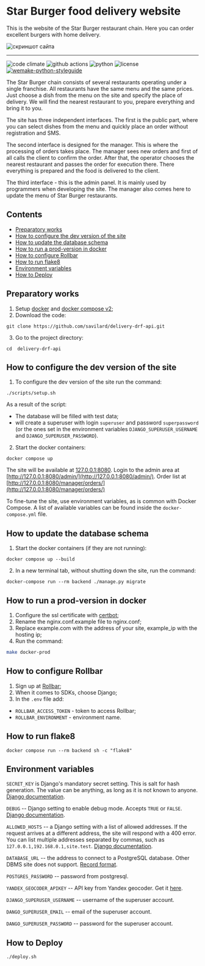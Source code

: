 # Star Burger food delivery website

This is the website of the Star Burger restaurant chain. Here you can order excellent burgers with home delivery.

![скриншот сайта](https://dvmn.org/filer/canonical/1594651635/686/)

---

![code climate](https://img.shields.io/codeclimate/maintainability/savilard/delivery-drf-api?style=for-the-badge)
![github actions](https://img.shields.io/github/actions/workflow/status/savilard/delivery-drf-api/test.yml?branch=main)
![python](https://img.shields.io/badge/python-3.9-brightgreen?style=for-the-badge)
![license](https://img.shields.io/github/license/savilard/delivery-drf-api?style=for-the-badge)
[![wemake-python-styleguide](https://img.shields.io/badge/style-wemake-000000.svg?style=for-the-badge)](https://github.com/wemake-services/wemake-python-styleguide)


The Star Burger chain consists of several restaurants operating under a single franchise. All restaurants have the same menu and the same prices. Just choose a dish from the menu on the site and specify the place of delivery. We will find the nearest restaurant to you, prepare everything and bring it to you.

The site has three independent interfaces. The first is the public part, where you can select dishes from the menu and quickly place an order without registration and SMS.

The second interface is designed for the manager. This is where the processing of orders takes place. The manager sees new orders and first of all calls the client to confirm the order. After that, the operator chooses the nearest restaurant and passes the order for execution there. There everything is prepared and the food is delivered to the client.

The third interface - this is the admin panel. It is mainly used by programmers when developing the site. The manager also comes here to update the menu of Star Burger restaurants.

## Contents

<!-- TOC -->
  * [Preparatory works](#preparatory-works)
  * [How to configure the dev version of the site](#how-to-configure-the-dev-version-of-the-site)
  * [How to update the database schema](#how-to-update-the-database-schema)
  * [How to run a prod-version in docker](#how-to-run-a-prod-version-in-docker)
  * [How to configure Rollbar](#how-to-configure-rollbar)
  * [How to run flake8](#how-to-run-flake8)
  * [Environment variables](#environment-variables)
  * [How to Deploy](#how-to-deploy)
<!-- TOC -->


## Preparatory works
1. Setup [docker](https://docs.docker.com/get-docker/) and [docker compose v2](https://docs.docker.com/compose/cli-command/#installing-compose-v2);
2. Download the code:
```shell
git clone https://github.com/savilard/delivery-drf-api.git
```
3. Go to the project directory:
```shell
cd  delivery-drf-api
```

## How to configure the dev version of the site
1. To configure the dev version of the site run the command:
```shell
./scripts/setup.sh
```
As a result of the script:
- The database will be filled with test data;
- will create a superuser with login `superuser` and password `superpassword` (or the ones set in the environment variables `DJANGO_SUPERUSER_USERNAME` and `DJANGO_SUPERUSER_PASSWORD`).
2. Start the docker containers:
```shell
docker compose up
```

The site will be available at [127.0.0.1:8080](http://127.0.0.1:8080). Login to the admin area at [http://127.0.0.1:8080/admin/](http://127.0.0.1:8080/admin/). Order list at [http://127.0.0.1:8080/manager/orders/](http://127.0.0.1:8080/manager/orders/)

To fine-tune the site, use environment variables, as is common with Docker Compose. A list of available variables can be found inside the `docker-compose.yml` file.


## How to update the database schema
1. Start the docker containers (if they are not running):
```shell
docker compose up --build
```
2. In a new terminal tab, without shutting down the site, run the command:
```shell
docker-compose run --rm backend ./manage.py migrate
```

## How to run a prod-version in docker
1. Configure the ssl certificate with [certbot](https://certbot.eff.org/);
2. Rename the nginx.conf.example file to nginx.conf;
3. Replace example.com with the address of your site, example_ip with the hosting ip;
4. Run the command:
```bash
make docker-prod
```


## How to configure Rollbar

1. Sign up at [Rollbar](https://rollbar.com/);
2. When it comes to SDKs, choose Django;
3. In the `.env` file add:
- `ROLLBAR_ACCESS_TOKEN` - token to access Rollbar;
- `ROLLBAR_ENVIRONMENT` - environment name.


## How to run flake8
```shell
docker compose run --rm backend sh -c "flake8"
```


## Environment variables
`SECRET_KEY` is Django's mandatory secret setting. This is salt for hash generation. The value can be anything, as long as it is not known to anyone. [Django documentation](https://docs.djangoproject.com/en/3.2/ref/settings/#secret-key).

`DEBUG` -- Django setting to enable debug mode. Accepts `TRUE` or `FALSE`. [Django documentation](https://docs.djangoproject.com/en/3.2/ref/settings/#std:setting-DEBUG).

`ALLOWED_HOSTS` -- a Django setting with a list of allowed addresses. If the request arrives at a different address, the site will respond with a 400 error. You can list multiple addresses separated by commas, such as `127.0.0.1,192.168.0.1,site.test`. [Django documentation](https://docs.djangoproject.com/en/3.2/ref/settings/#allowed-hosts).

`DATABASE_URL` -- the address to connect to a PostgreSQL database. Other DBMS site does not support. [Record format](https://github.com/jacobian/dj-database-url#url-schema).

`POSTGRES_PASSWORD` -- password from postgresql.

`YANDEX_GEOCODER_APIKEY` -- API key from Yandex geocoder. Get it [here](https://developer.tech.yandex.ru/).

`DJANGO_SUPERUSER_USERNAME` -- username of the superuser account.

`DANGO_SUPERUSER_EMAIL` -- email of the superuser account.

`DANGO_SUPERUSER_PASSWORD` -- password for the superuser account.


## How to Deploy
```shell
./deploy.sh
```
